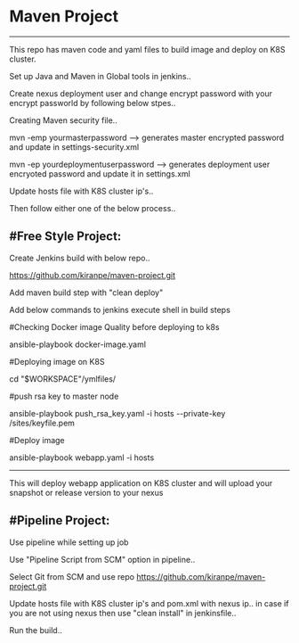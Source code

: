# Maven Project
------------------------

This repo has maven code and yaml files to build image and deploy on K8S cluster.

Set up Java and Maven in Global tools in jenkins..

Create nexus deployment user and change encrypt password with your encrypt passworld by following below stpes..

Creating Maven security file..

mvn -emp yourmasterpassword --> generates master encrypted password and update in settings-security.xml

mvn -ep yourdeploymentuserpassword --> generates deployment user encryoted password and update it in settings.xml

Update hosts file with K8S cluster ip's..

Then follow either one of the below process..

#Free Style Project:
---------------------
Create Jenkins build with below repo..

https://github.com/kiranpe/maven-project.git

Add maven build step with "clean deploy"

Add below commands to jenkins execute shell in build steps

#Checking Docker image Quality before deploying to k8s

ansible-playbook docker-image.yaml

#Deploying image on K8S

cd "$WORKSPACE"/ymlfiles/

#push rsa key to master node

ansible-playbook push_rsa_key.yaml -i hosts --private-key /sites/keyfile.pem

#Deploy image

ansible-playbook webapp.yaml -i hosts

----------------------------------------------------------------------

This will deploy webapp application on K8S cluster and will upload your snapshot or release version to your nexus


#Pipeline Project:
-------------------

Use pipeline while setting up job

Use "Pipeline Script from SCM" option in pipeline..

Select Git from SCM and use repo https://github.com/kiranpe/maven-project.git

Update hosts file with K8S cluster ip's and pom.xml with nexus ip.. in case if you are not using nexus then use "clean install" in jenkinsfile..

Run the build..
